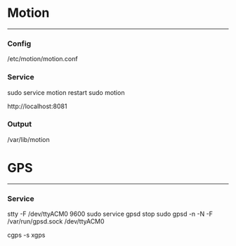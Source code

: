 # Motion
---
### Config
/etc/motion/motion.conf

### Service
sudo service motion restart
sudo motion

http://localhost:8081

### Output
/var/lib/motion

# GPS
---
### Service
stty -F /dev/ttyACM0 9600
sudo service gpsd stop
sudo gpsd -n -N -F /var/run/gpsd.sock /dev/ttyACM0

cgps -s
xgps
